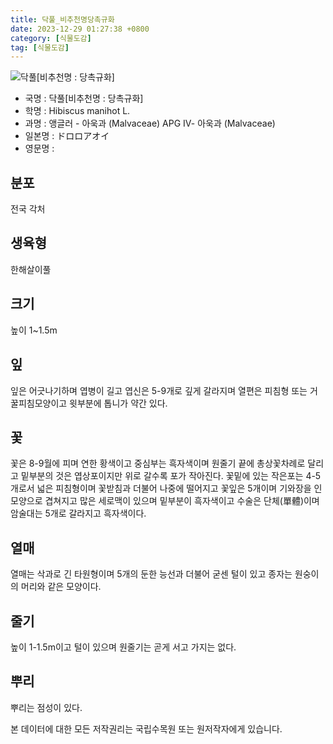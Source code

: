```yaml
---
title: 닥풀_비추천명당촉규화
date: 2023-12-29 01:27:38 +0800
category: [식물도감]
tag: [식물도감]
---
```




![닥풀[비추천명 : 당촉규화]](/fileUpload/plants/basic/Malvaceae/Hibiscus/31552/8_th2.JPG)
- 국명 : 닥풀[비추천명 : 당촉규화]
- 학명 : Hibiscus manihot L.
- 과명 : 앵글러 - 아욱과 (Malvaceae) APG Ⅳ- 아욱과 (Malvaceae)
- 일본명 : ドロロアオイ
- 영문명 : 


## 분포
전국 각처
## 생육형
한해살이풀
## 크기
높이 1~1.5m
## 잎
잎은 어긋나기하며 엽병이 길고 엽신은 5-9개로 깊게 갈라지며 열편은 피침형 또는 거꿀피침모양이고 윗부분에 톱니가 약간 있다.
## 꽃
꽃은 8-9월에 피며 연한 황색이고 중심부는 흑자색이며 원줄기 끝에 총상꽃차례로 달리고 밑부분의 것은 엽상포이지만 위로 갈수록  포가 작아진다. 꽃밑에 있는 작은포는 4-5개로서 넓은 피침형이며 꽃받침과 더불어 나중에 떨어지고 꽃잎은 5개이며 기와장을 인 모양으로 겹쳐지고 많은 세로맥이 있으며 밑부분이 흑자색이고 수술은 단체(單體)이며 암술대는 5개로 갈라지고 흑자색이다.
## 열매
열매는 삭과로 긴 타원형이며 5개의 둔한 능선과 더불어 굳센 털이 있고 종자는 원숭이의 머리와 같은 모양이다.
## 줄기
높이 1-1.5m이고 털이 있으며 원줄기는 곧게 서고 가지는 없다.
## 뿌리
뿌리는 점성이 있다.






본 데이터에 대한 모든 저작권리는 국립수목원 또는 원저작자에게 있습니다.
